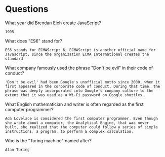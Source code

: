 # Questions

What year did Brendan Eich create JavaScript?

```
1995

```

What does "ES6" stand for?

```
ES6 stands for ECMAScript 6; ECMAScript is another official name for Javascript, since the organization ECMA International creates the standard

```

What company famously used the phrase "Don't be evil" in their code of conduct?

```
'Don't be evil' had been Google's unofficial motto since 2000, when it first appeared in the corporate code of conduct. During that time, the phrase was deeply incorporated into Google's company culture to the extent that it was used as a Wi-Fi password on Google shuttles.

```

What English mathematician and writer is often regarded as the first computer programmer?

```
Ada Lovelace is considered the first computer programmer. Even though she wrote about a computer, the Analytical Engine, that was never built, she realized that the computer could follow a series of simple instructions, a program, to perform a complex calculation.

```

Who is the "Turing machine" named after?

```
Alan Turing

```
